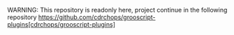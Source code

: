 WARNING: This repository is readonly here, project continue in the following repository https://github.com/cdrchops/grooscript-plugins[cdrchops/grooscript-plugins]
